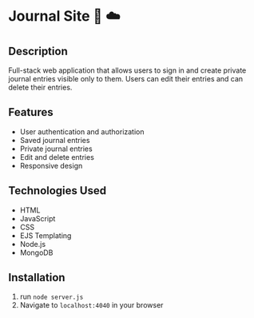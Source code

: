 # Journal Site 📖 ☁️

## Description

Full-stack web application that allows users to sign in and create private journal entries visible only to them. Users can edit their entries and can delete their entries.

## Features

- User authentication and authorization
- Saved journal entries 
- Private journal entries
- Edit and delete entries
- Responsive design
  
## Technologies Used

- HTML
- JavaScript
- CSS
- EJS Templating
- Node.js
- MongoDB

## Installation

1. run `node server.js`
2. Navigate to `localhost:4040` in your browser
